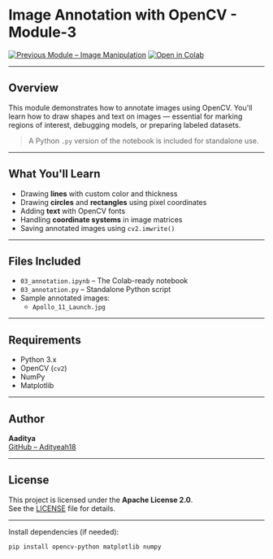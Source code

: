 #  Image Annotation with OpenCV - Module-3

[![Previous Module – Image Manipulation](https://img.shields.io/badge/Previous_Module-Image_Manipulation-blue)](https://github.com/Adityeah18/opencv/tree/main/02)
[![Open in Colab](https://colab.research.google.com/assets/colab-badge.svg)](https://colab.research.google.com/drive/1PftgZipld54pHfCc34y1qtV-gqzS6Uwy?usp=sharing)

---

## Overview

This module demonstrates how to annotate images using OpenCV. You'll learn how to draw shapes and text on images — essential for marking regions of interest, debugging models, or preparing labeled datasets.

> A Python `.py` version of the notebook is included for standalone use.

---

## What You'll Learn

- Drawing **lines** with custom color and thickness
- Drawing **circles** and **rectangles** using pixel coordinates
- Adding **text** with OpenCV fonts
- Handling **coordinate systems** in image matrices
- Saving annotated images using `cv2.imwrite()`

---

## Files Included

- `03_annotation.ipynb` – The Colab-ready notebook
- `03_annotation.py` – Standalone Python script
- Sample annotated images:
  - `Apollo_11_Launch.jpg`


---

## Requirements

- Python 3.x
- OpenCV (`cv2`)
- NumPy
- Matplotlib
---
## Author

**Aaditya**  
[GitHub – Adityeah18](https://github.com/Adityeah18)

---

## License

This project is licensed under the **Apache License 2.0**.  
See the [LICENSE](https://www.apache.org/licenses/LICENSE-2.0) file for details.

---

Install dependencies (if needed):
```bash
pip install opencv-python matplotlib numpy 


